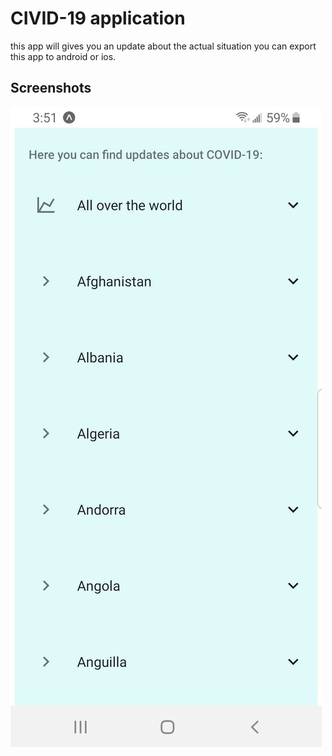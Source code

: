 # CIVID-19 application

this app will gives you an update about the actual situation you can export this app to android or ios.

## Screenshots

![Screenshots](img/covid.jpg)
